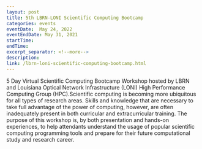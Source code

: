 ```yaml
---
layout: post
title: 5th LBRN-LONI Scientific Computing Bootcamp
categories: events
eventDate:  May 24, 2022
eventEndDate: May 31, 2021
startTime:
endTime:
excerpt_separator: <!--more-->
description:
link: /lbrn-loni-scientific-computing-bootcamp.html
---
```

5 Day Virtual Scientific Computing Bootcamp Workshop hosted by LBRN and Louisiana Optical Network Infrastructure (LONI) High Performance Computing Group (HPC).<!--more-->Scientific computing is becoming more ubiquitous for all types of research areas. Skills and knowledge that are necessary to take full advantage of the power of computing, however, are often inadequately present in both curricular and extracurricular training. The purpose of this workshop is, by both presentation and hands-on experiences, to help attendants understand the usage of popular scientific computing programming tools and prepare for their future computational study and research career.